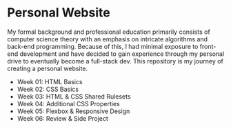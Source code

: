 # Personal Website
My formal background and professional education primarily consists of computer science theory with an emphasis on intricate algorithms and back-end programming.
Because of this, I had minimal exposure to front-end development and have decided to gain experience through my personal drive to eventually become a full-stack dev.
This repository is my journey of creating a personal website.

 - Week 01: HTML Basics
 - Week 02: CSS Basics
 - Week 03: HTML & CSS Shared Rulesets
 - Week 04: Additional CSS Properties
 - Week 05: Flexbox & Responsive Design
 - Week 06: Review & Side Project